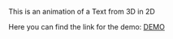 This is an animation of a Text from 3D in 2D

Here you can find the link for the demo: <a href="https://codingapp.net/text">DEMO</a>
